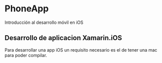 # PhoneApp
Introducción al desarrollo móvil en iOS 

## Desarrollo de aplicacion Xamarin.iOS

Para desarrollar una app iOS un requisito necesario es el de tener una mac para poder compilar.
